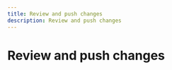 ```yaml
---
title: Review and push changes
description: Review and push changes
---
```

# Review and push changes
